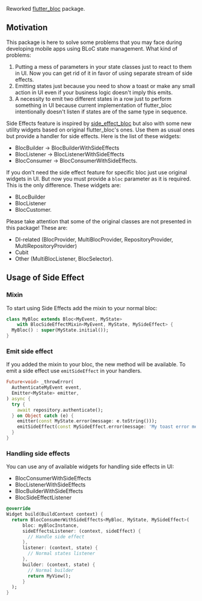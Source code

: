 Reworked [flutter_bloc](https://pub.dev/packages/flutter_bloc) package.

## Motivation

This package is here to solve some problems that you may face during developing
mobile apps using BLoC state management. What kind of problems:
1) Putting a mess of parameters in your state classes just to react to them in UI.
Now you can get rid of it in favor of using separate stream of side effects.
2) Emitting states just because you need to show a toast or make any small action
in UI even if your business logic doesn't imply this emits.
3)  A necessity to emit two different states in a row just to perform something
in UI because current implementation of flutter_bloc intentionally doesn't
listen if states are of the same type in sequence.

Side Effects feature is inspired by [side_effect_bloc](https://pub.dev/packages/side_effect_bloc)
but also with some new utility widgets based on original flutter_bloc's ones. Use
them as usual ones but provide a handler for side effects. Here is the list of these widgets:

- BlocBuilder → BlocBuilderWithSideEffects
- BlocListener → BlocListenerWithSideEffects
- BlocConsumer → BlocConsumerWithSideEffects.

If you don't need the side effect feature for specific bloc just use original widgets
in UI. But now you must provide a `bloc` parameter as it is required. This is the
only difference. These widgets are:

- BLocBuilder
- BlocListener
- BlocCustomer.

Please take attention that some of the original classes are not presented in this package!
These are:

- DI-related (BlocProvider, MultiBlocProvider, RepositoryProvider, MultiRepositoryProvider)
- Cubit
- Other (MultiBlocListener, BlocSelector).

## Usage of Side Effect

### Mixin

To start using Side Effects add the mixin to your normal bloc:
```dart
class MyBloc extends Bloc<MyEvent, MyState>
    with BlocSideEffectMixin<MyEvent, MyState, MySideEffect> {
  MyBloc() : super(MyState.initial());
}
```

### Emit side effect

If you added the mixin to your bloc, the new method will be available.
To emit a side effect use `emitSideEffect` in your handlers.
```dart
Future<void> _throwError(
  AuthenticateMyEvent event,
  Emitter<MyState> emitter,
) async {
  try {
    await repository.authenticate();    
  } on Object catch (e) {
    emitter(const MyState.error(message: e.toString()));
    emitSideEffect(const MySideEffect.error(message: 'My toast error message'));  
  }
}
```

### Handling side effects

You can use any of available widgets for handling side effects in UI:

- BlocConsumerWithSideEffects
- BlocListenerWithSideEffects
- BlocBuilderWithSideEffects
- BlocSideEffectListener

```dart
@override
Widget build(BuildContext context) {
  return BlocConsumerWithSideEffects<MyBloc, MyState, MySideEffect>(
      bloc: myBlocInstance,
      sideEffectsListener: (context, sideEffect) {
        // Handle side effect
      },
      listener: (context, state) {
        // Normal states listener   
      },
      builder: (context, state) {
        // Normal builder
        return MyView();
      }
  );
}
```
